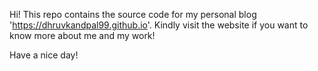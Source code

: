 Hi! This repo contains the source code for my personal blog 'https://dhruvkandpal99.github.io'. Kindly visit the website if you want to know more about me and my work!

Have a nice day!
